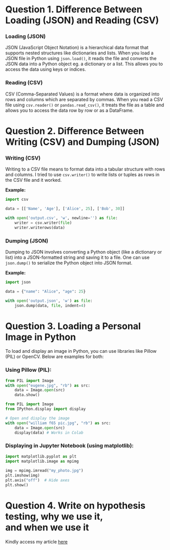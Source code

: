 # Question 1. Difference Between Loading (JSON) and Reading (CSV)

### Loading (JSON)

JSON (JavaScript Object Notation) is a hierarchical data format that supports nested structures like dictionaries and lists. 
When you load a JSON file in Python using `json.load()`, it reads the file and converts the JSON data into a Python object eg. a dictionary or a list. 
This allows you to access the data using keys or indices.


### Reading (CSV)

CSV (Comma-Separated Values) is a format where data is organized into rows and columns which are separated by commas. 
When you read a CSV file using `csv.reader()` or `pandas.read_csv()`, it treats the file as a table and allows you to access the data row by row or as a DataFrame.


# Question 2. Difference Between Writing (CSV) and Dumping (JSON)

### Writing (CSV)

Writing to a CSV file means to format data into a tabular structure with rows and columns. 
I tried to use `csv.writer()` to write lists or tuples as rows in the CSV file and it worked.

**Example:**

```python
import csv  

data = [['Name', 'Age'], ['Alice', 25], ['Bob', 30]]  

with open('output.csv', 'w', newline='') as file:  
    writer = csv.writer(file)  
    writer.writerows(data)  
```

### Dumping (JSON)

Dumping to JSON involves converting a Python object (like a dictionary or list) into a JSON-formatted string and saving it to a file. 
One can use `json.dump()` to serialize the Python object into JSON format.

**Example:**

```python
import json  

data = {"name": "Alice", "age": 25}  

with open('output.json', 'w') as file:  
    json.dump(data, file, indent=4)  
```

# Question 3. Loading a Personal Image in Python

To load and display an image in Python, you can use libraries like Pillow (PIL) or OpenCV. Below are examples for both:

### Using Pillow (PIL):

```python
from PIL import Image
with open("eugene.jpg", "rb") as src:
    data = Image.open(src)
    data.show()

from PIL import Image
from IPython.display import display

# Open and display the image
with open("william f65 pic.jpg", "rb") as src:
    data = Image.open(src)
    display(data) # Works in Colab
```

### Displaying in Jupyter Notebook (using matplotlib):

```python
import matplotlib.pyplot as plt  
import matplotlib.image as mpimg  
  
img = mpimg.imread("my_photo.jpg")  
plt.imshow(img)  
plt.axis("off")  # Hide axes  
plt.show()
```

# Question 4. Write on hypothesis testing, why we use it, and when we use it


Kindly access my article [here](https://medium.com/@eugenegabriel.ke/hypothesis-testing-why-we-use-it-and-when-we-use-it-e2877c2d486c)
